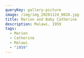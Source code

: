 ```yaml
---
queryKey: gallery-picture
image: /img/img_20201124_0026.jpg
title: Marion and Baby Catherine
description: Malawi, 1959
tags:
  - Marion
  - Catherine
  - Malawi
  - "1959"
---
```

